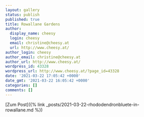 ```yaml
---
layout: gallery
status: publish
published: true
title: Rowallane Gardens
author:
  display_name: cheesy
  login: cheesy
  email: christine@cheesy.at
  url: http://www.cheesy.at/
author_login: cheesy
author_email: christine@cheesy.at
author_url: http://www.cheesy.at/
wordpress_id: 43328
wordpress_url: http://www.cheesy.at/?page_id=43328
date: '2021-03-22 17:05:42 +0000'
date_gmt: '2021-03-22 16:05:42 +0000'
categories: []
comments: []
---
```

<!-- wp:core-embed/wordpress {"url":"http://www.cheesy.at/2021/03/rhododendronbluete-in-rowallane/","type":"rich","providerNameSlug":"cheesy-at","className":""} -->
[Zum Post]({% link _posts/2021-03-22-rhododendronbluete-in-rowallane.md %})
<!-- /wp:core-embed/wordpress -->
<!-- wp:paragraph --><!-- /wp:paragraph -->
